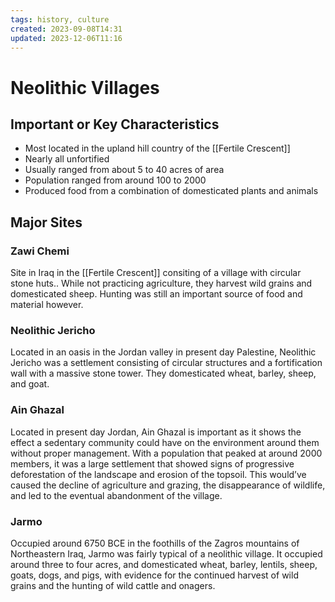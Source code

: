 ```yaml
---
tags: history, culture
created: 2023-09-08T14:31
updated: 2023-12-06T11:16
---
```


# Neolithic Villages

## Important or Key Characteristics

- Most located in the upland hill country of the [[Fertile Crescent]]
- Nearly all unfortified
- Usually ranged from about 5 to 40 acres of area
- Population ranged from around 100 to 2000
- Produced food from a combination of domesticated plants and animals

## Major Sites

### Zawi Chemi

Site in Iraq in the [[Fertile Crescent]] consiting of a village with circular stone huts.. While not practicing agriculture, they harvest wild grains and domesticated sheep. Hunting was still an important source of food and material however.

### Neolithic Jericho

Located in an oasis in the Jordan valley in present day Palestine, Neolithic Jericho was a settlement consisting of circular structures and a fortification wall with a massive stone tower. They domesticated wheat, barley, sheep, and goat.

### Ain Ghazal

Located in present day Jordan, Ain Ghazal is important as it shows the effect a sedentary community could have on the environment around them without proper management. With a population that peaked at around 2000 members, it was a large settlement that showed signs of progressive deforestation of the landscape and erosion of the topsoil. This would’ve caused the decline of agriculture and grazing, the disappearance of wildlife, and led to the eventual abandonment of the village.

### Jarmo

Occupied around 6750 BCE in the foothills of the Zagros mountains of Northeastern Iraq, Jarmo was fairly typical of a neolithic village. It occupied around three to four acres, and domesticated wheat, barley, lentils, sheep, goats, dogs, and pigs, with evidence for the continued harvest of wild grains and the hunting of wild cattle and onagers.
